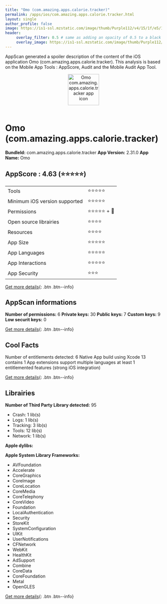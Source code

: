 ```yaml
---
title: "Omo (com.amazing.apps.calorie.tracker)"
permalink: /apps/ios/com.amazing.apps.calorie.tracker.html
layout: single
author_profile: false
image: https://is1-ssl.mzstatic.com/image/thumb/Purple112/v4/15/1f/e5/151fe57c-f516-701e-5d3a-a89d0c61205c/AppIconRelease-1x_U007emarketing-0-7-0-85-220.png/512x512bb.jpg
header: 
     overlay_filter: 0.5 # same as adding an opacity of 0.5 to a black background
     overlay_image: https://is1-ssl.mzstatic.com/image/thumb/Purple112/v4/15/1f/e5/151fe57c-f516-701e-5d3a-a89d0c61205c/AppIconRelease-1x_U007emarketing-0-7-0-85-220.png/512x512bb.jpg
---
```

AppScan generated a spoiler description of the content of the iOS application Omo (com.amazing.apps.calorie.tracker). This analysis is based on the Mobile App Tools : AppScore, Audit and the Mobile Audit App Tool.

  
  
<div style="text-align: center;"><img src="https://is1-ssl.mzstatic.com/image/thumb/Purple112/v4/15/1f/e5/151fe57c-f516-701e-5d3a-a89d0c61205c/AppIconRelease-1x_U007emarketing-0-7-0-85-220.png/512x512bb.jpg" width="100" height="100" alt="Omo com.amazing.apps.calorie.tracker app icon"></div></br>
  
# Omo (com.amazing.apps.calorie.tracker)

**BundleId:** com.amazing.apps.calorie.tracker
**App Version:** 2.31.0
**App Name:** Omo


## AppScore : 4.63 (⭐️⭐️⭐️⭐️⭐️) 

<table>
<tr><td> Tools </td><td> ⭐️⭐️⭐️⭐️⭐️ </td></tr>
<tr><td> Minimum iOS version supported </td><td> ⭐️⭐️⭐️⭐️⭐️ </td></tr>
<tr><td> Permissions </td><td> ⭐️⭐️⭐️⭐️⭐️ + 🌟 </td></tr>
<tr><td> Open source librairies </td><td> ⭐️⭐️⭐️⭐️ </td></tr>
<tr><td> Resources </td><td> ⭐️⭐️⭐️⭐️ </td></tr>
<tr><td> App Size </td><td> ⭐️⭐️⭐️⭐️⭐️ </td></tr>
<tr><td> App Languages </td><td> ⭐️⭐️⭐️⭐️⭐️ </td></tr>
<tr><td> App Interactions </td><td> ⭐️⭐️⭐️⭐️⭐️ </td></tr>
<tr><td> App Security </td><td> ⭐️⭐️⭐️ </td></tr>
</table>

[Get more details](/pricing.html){: .btn .btn--info}  
  
## AppScan informations 

**Number of permissions:** 6
**Private keys:** 30
**Public keys:** 7
**Custom keys:** 9
**Low securit keys:** 0
  
[Get more details](/pricing.html){: .btn .btn--info}

## Cool Facts

Number of entitlements detected: 6
Native App
build using Xcode 13
contains 1 App extensions
support multiple languages
at least 1 entitlemented features (strong iOS integration)
  
[Get more details](/pricing.html){: .btn .btn--info}

## Librairies 
**Number of Third Party Library detected:** 95
- Crash: 1 lib(s)
- Logs: 1 lib(s)
- Tracking: 3 lib(s)
- Tools: 12 lib(s)
- Network: 1 lib(s)

**Apple dylibs:**


**Apple System Library Frameworks:**
- AVFoundation
- Accelerate
- CoreGraphics
- CoreImage
- CoreLocation
- CoreMedia
- CoreTelephony
- CoreVideo
- Foundation
- LocalAuthentication
- Security
- StoreKit
- SystemConfiguration
- UIKit
- UserNotifications
- CFNetwork
- WebKit
- HealthKit
- AdSupport
- Combine
- CoreData
- CoreFoundation
- Metal
- OpenGLES


  
[Get more details](/pricing.html){: .btn .btn--info}

